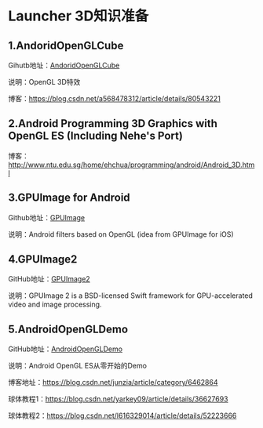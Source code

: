 # Launcher 3D知识准备

## 1.AndoridOpenGLCube
Gihutb地址：[AndoridOpenGLCube](https://github.com/JabamiLight/AndoridOpenGLCube)

说明：OpenGL 3D特效

博客：https://blog.csdn.net/a568478312/article/details/80543221


## 2.Android Programming 3D Graphics with OpenGL ES (Including Nehe's Port)

博客：http://www.ntu.edu.sg/home/ehchua/programming/android/Android_3D.html


## 3.GPUImage for Android
Github地址：[GPUImage](https://github.com/cats-oss/android-gpuimage)

说明：Android filters based on OpenGL (idea from GPUImage for iOS)


## 4.GPUImage2
GitHub地址：[GPUImage2](https://github.com/BradLarson/GPUImage2)

说明：GPUImage 2 is a BSD-licensed Swift framework for GPU-accelerated video and image processing.


## 5.AndroidOpenGLDemo
GitHub地址：[AndroidOpenGLDemo](https://github.com/doggycoder/AndroidOpenGLDemo)

说明：Android OpenGL ES从零开始的Demo

博客地址：https://blog.csdn.net/junzia/article/category/6462864

球体教程1：https://blog.csdn.net/yarkey09/article/details/36627693

球体教程2：https://blog.csdn.net/l616329014/article/details/52223666